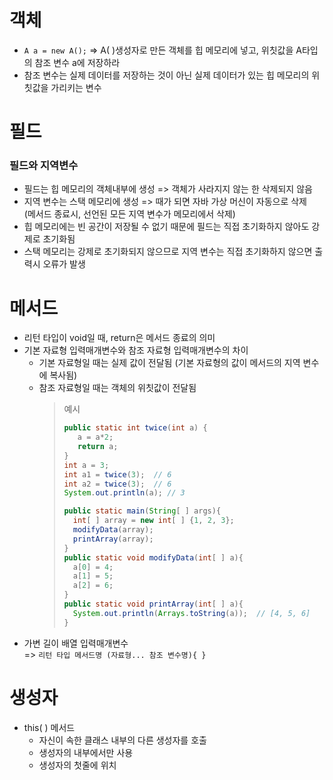 # 객체
* `A a = new A();` => A( )생성자로 만든 객체를 힙 메모리에 넣고, 위칫값을 A타입의 참조 변수 a에 저장하라
* 참조 변수는 실제 데이터를 저장하는 것이 아닌 실제 데이터가 있는 힙 메모리의 위칫값을 가리키는 변수
 
# 필드
### 필드와 지역변수
* 필드는 힙 메모리의 객체내부에 생성 => 객체가 사라지지 않는 한 삭제되지 않음
* 지역 변수는 스택 메모리에 생성 => 때가 되면 자바 가상 머신이 자동으로 삭제</br>(메서드 종료시, 선언된 모든 지역 변수가 메모리에서 삭제)
* 힙 메모리에는 빈 공간이 저장될 수 없기 때문에 필드는 직접 초기화하지 않아도 강제로 초기화됨
* 스택 메모리는 강제로 초기화되지 않으므로 지역 변수는 직접 초기화하지 않으면 출력시 오류가 발생

# 메서드
* 리턴 타입이 void일 때, return은 메서드 종료의 의미
* 기본 자료형 입력매개변수와 참조 자료형 입력매개변수의 차이
  * 기본 자료형일 때는 실제 값이 전달됨 (기본 자료형의 값이 메서드의 지역 변수에 복사됨)
  * 참조 자료형일 때는 객체의 위칫값이 전달됨
    > 예시
    > ```java
    > public static int twice(int a) {
    >    a = a*2;
    >    return a;
    > }
    > int a = 3;
    > int a1 = twice(3);  // 6
    > int a2 = twice(3);  // 6
    > System.out.println(a); // 3
    > ```
    > ```java
    > public static main(String[ ] args){
    >   int[ ] array = new int[ ] {1, 2, 3};
    >   modifyData(array);
    >   printArray(array);
    > }
    > public static void modifyData(int[ ] a){
    >   a[0] = 4;
    >   a[1] = 5;
    >   a[2] = 6;
    > }
    > public static void printArray(int[ ] a){
    >   System.out.println(Arrays.toString(a));  // [4, 5, 6]
    > } 
    > ```
* 가변 길이 배열 입력매개변수</br>=> `리턴 타입 메서드명 (자료형... 참조 변수명){ }`
# 생성자
* this( ) 메서드
  * 자신이 속한 클래스 내부의 다른 생성자를 호출
  * 생성자의 내부에서만 사용
  * 생성자의 첫줄에 위치
